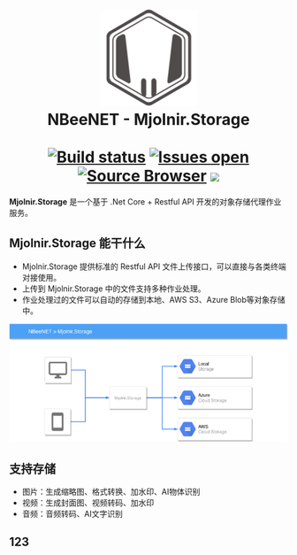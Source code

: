 <h1 align="center">
    <img src="/docs/images/logo.png" alt="NBeeNET" width="175"/>
    <br>
    NBeeNET - Mjolnir.Storage
    <br>
    <br>
    <a href="https://ci.appveyor.com/project/JamesSouth/imageprocessor/branch/develop" rel="nofollow"><img src="https://ci.appveyor.com/api/projects/status/8ypr7527dnao04yr/branch/develop?svg=true" alt="Build status" data-canonical-src="https://ci.appveyor.com/api/projects/status/8ypr7527dnao04yr/branch/Framework?svg=true" style="max-width:100%;"></a>
<a href="https://huboard.com/JimBobSquarePants/ImageProcessor/" rel="nofollow"><img src="https://img.shields.io/github/issues-raw/JimBobSquarePants/imageprocessor.svg" alt="Issues open" style="max-width:100%;"></a>
<a href="http://sourcebrowser.io/Browse/JimBobSquarePants/ImageProcessor/" rel="nofollow"><img src="https://img.shields.io/badge/Browse-Source-green.svg" alt="Source Browser" style="max-width:100%;"></a>
<a href="https://gitter.im/JimBobSquarePants/ImageProcessor?utm_source=badge&amp;utm_medium=badge&amp;utm_campaign=pr-badge&amp;utm_content=badge" rel="nofollow"><img src="https://badges.gitter.im/Join%20Chat.svg" style="max-width:100%;"></a>
</h1>

**Mjolnir.Storage** 是一个基于 .Net Core + Restful API 开发的对象存储代理作业服务。

## Mjolnir.Storage 能干什么

- Mjolnir.Storage 提供标准的 Restful API 文件上传接口，可以直接与各类终端对接使用。
- 上传到 Mjolnir.Storage 中的文件支持多种作业处理。
- 作业处理过的文件可以自动的存储到本地、AWS S3、Azure Blob等对象存储中。

![Mjolnir.Storage](/docs/images/Mjolnir.Storage.png)

## 支持存储

- 图片：生成缩略图、格式转换、加水印、AI物体识别
- 视频：生成封面图、视频转码、加水印
- 音频：音频转码、AI文字识别

## 123

